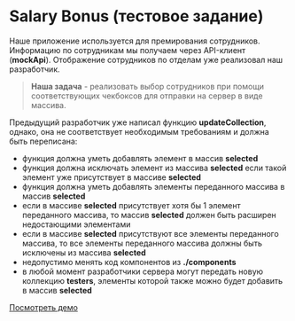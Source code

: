 # Salary Bonus (тестовое задание)

Наше приложение используется для премирования сотрудников. Информацию по сотрудникам мы получаем через API-клиент (**mockApi**). Отображение сотрудников по отделам уже реализовал наш разработчик.
>**Наша задача** - реализовать выбор сотрудников при помощи соответствующих чекбоксов для отправки на сервер в виде массива.

Предыдущий разработчик уже написал функцию **updateCollection**, однако, она не соответствует необходимым требованиям и должна быть переписана:

- функция должна уметь добавлять элемент в массив **selected**
- функция должна исключать элемент из массива **selected** если такой элемент уже присутствует в массиве **selected**
- функция должна уметь добавлять элементы переданного массива в массив **selected**
- если в массиве **selected** присутствует хотя бы 1 элемент переданного массива, то массив **selected** должен быть расширен недостающими элементами
- если в массиве **selected** присутствуют все элементы переданного массива, то все элементы переданного массива должны быть исключены из массива **selected**
- недопустимо менять код компонентов из **./components**
- в любой момент разработчики сервера могут передать новую коллекцию **testers**, элементы которой также можно будет добавить в массив **selected**

[Посмотреть демо](https://tomgif.github.io/employee-test/)